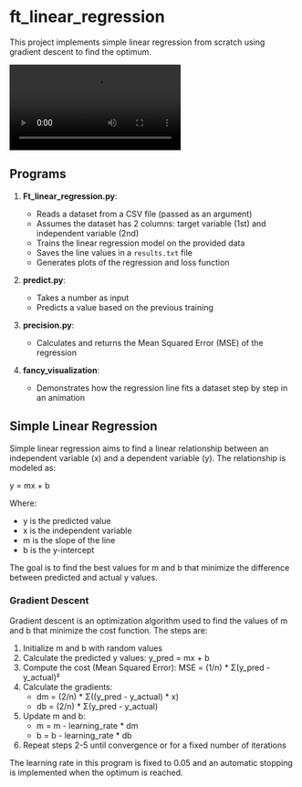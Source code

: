 # ft_linear_regression

This project implements simple linear regression from scratch using gradient descent to find the optimum.

![](animation.mp4)

## Programs

1. **Ft_linear_regression.py**: 
   - Reads a dataset from a CSV file (passed as an argument)
   - Assumes the dataset has 2 columns: target variable (1st) and independent variable (2nd)
   - Trains the linear regression model on the provided data
   - Saves the line values in a `results.txt` file
   - Generates plots of the regression and loss function

2. **predict.py**:
   - Takes a number as input
   - Predicts a value based on the previous training

3. **precision.py**:
   - Calculates and returns the Mean Squared Error (MSE) of the regression

4. **fancy_visualization**:
   - Demonstrates how the regression line fits a dataset step by step in an animation

## Simple Linear Regression

Simple linear regression aims to find a linear relationship between an independent variable (x) and a dependent variable (y). The relationship is modeled as:

y = mx + b

Where:
- y is the predicted value
- x is the independent variable
- m is the slope of the line
- b is the y-intercept

The goal is to find the best values for m and b that minimize the difference between predicted and actual y values.

### Gradient Descent

Gradient descent is an optimization algorithm used to find the values of m and b that minimize the cost function. The steps are:

1. Initialize m and b with random values
2. Calculate the predicted y values: y_pred = mx + b
3. Compute the cost (Mean Squared Error):
   MSE = (1/n) * Σ(y_pred - y_actual)²
4. Calculate the gradients:
   - dm = (2/n) * Σ((y_pred - y_actual) * x)
   - db = (2/n) * Σ(y_pred - y_actual)
5. Update m and b:
   - m = m - learning_rate * dm
   - b = b - learning_rate * db
6. Repeat steps 2-5 until convergence or for a fixed number of iterations

The learning rate in this program is fixed to 0.05 and an automatic stopping is implemented when the optimum is reached.
